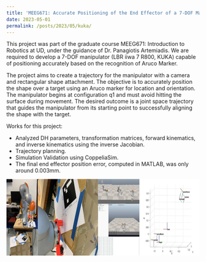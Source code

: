 ```yaml
---
title: 'MEEG671: Accurate Positioning of the End Effector of a 7-DOF Manipulator Based on the Recognition of Aruco Marker'
date: 2023-05-01
permalink: /posts/2023/05/kuka/
---
```


This project was part of the graduate course MEEG671: Introduction to Robotics at UD, under the guidance of Dr. Panagiotis Artemiadis. We are required to develop a 7-DOF manipulator (LBR iiwa 7 R800, KUKA) capable of positioning accurately based on the recognition of Aruco Marker.

The project aims to create a trajectory for the manipulator with a camera and rectangular shape attachment. The objective is to accurately position the shape over a target using an Aruco marker for location and orientation. The manipulator begins at configuration q1 and must avoid hitting the surface during movement. The desired outcome is a joint space trajectory that guides the manipulator from its starting point to successfully aligning the shape with the target.

Works for this project:
* Analyzed DH parameters, transformation matrices, forward kinematics, and inverse kinematics using the inverse Jacobian.
* Trajectory planning.
* Simulation Validation using CoppeliaSim.
* The final end effector position error, computed in MATLAB, was only around 0.003mm.

<div style="display: flex; align-items: center;">
  <img src='/images/kuka.png' style="height: 200px;">
</div>
